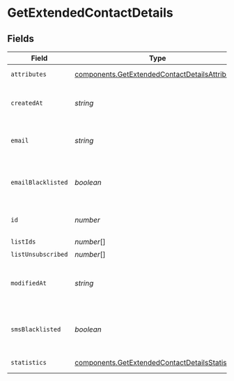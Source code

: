 # GetExtendedContactDetails


## Fields

| Field                                                                                                            | Type                                                                                                             | Required                                                                                                         | Description                                                                                                      | Example                                                                                                          |
| ---------------------------------------------------------------------------------------------------------------- | ---------------------------------------------------------------------------------------------------------------- | ---------------------------------------------------------------------------------------------------------------- | ---------------------------------------------------------------------------------------------------------------- | ---------------------------------------------------------------------------------------------------------------- |
| `attributes`                                                                                                     | [components.GetExtendedContactDetailsAttributes](../../models/components/getextendedcontactdetailsattributes.md) | :heavy_check_mark:                                                                                               | Set of attributes of the contact                                                                                 |                                                                                                                  |
| `createdAt`                                                                                                      | *string*                                                                                                         | :heavy_check_mark:                                                                                               | Creation UTC date-time of the contact (YYYY-MM-DDTHH:mm:ss.SSSZ)                                                 | 2017-05-12 12:30:00 +0000 UTC                                                                                    |
| `email`                                                                                                          | *string*                                                                                                         | :heavy_check_mark:                                                                                               | Email address of the contact for which you requested the details                                                 | john.smith@example.com                                                                                           |
| `emailBlacklisted`                                                                                               | *boolean*                                                                                                        | :heavy_check_mark:                                                                                               | Blacklist status for email campaigns (true=blacklisted, false=not blacklisted)                                   | false                                                                                                            |
| `id`                                                                                                             | *number*                                                                                                         | :heavy_check_mark:                                                                                               | ID of the contact for which you requested the details                                                            | 32                                                                                                               |
| `listIds`                                                                                                        | *number*[]                                                                                                       | :heavy_check_mark:                                                                                               | N/A                                                                                                              |                                                                                                                  |
| `listUnsubscribed`                                                                                               | *number*[]                                                                                                       | :heavy_minus_sign:                                                                                               | N/A                                                                                                              |                                                                                                                  |
| `modifiedAt`                                                                                                     | *string*                                                                                                         | :heavy_check_mark:                                                                                               | Last modification UTC date-time of the contact (YYYY-MM-DDTHH:mm:ss.SSSZ)                                        | 2017-05-12 12:30:00 +0000 UTC                                                                                    |
| `smsBlacklisted`                                                                                                 | *boolean*                                                                                                        | :heavy_check_mark:                                                                                               | Blacklist status for SMS campaigns (true=blacklisted, false=not blacklisted)                                     | true                                                                                                             |
| `statistics`                                                                                                     | [components.GetExtendedContactDetailsStatistics](../../models/components/getextendedcontactdetailsstatistics.md) | :heavy_check_mark:                                                                                               | Campaign statistics of the contact                                                                               |                                                                                                                  |